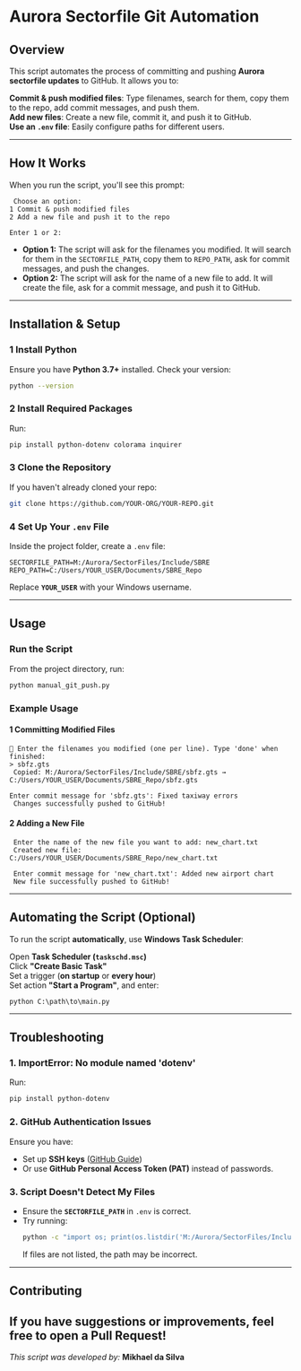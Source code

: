 #  Aurora Sectorfile Git Automation

##  Overview
This script automates the process of committing and pushing **Aurora sectorfile updates** to GitHub. It allows you to:

 **Commit & push modified files**: Type filenames, search for them, copy them to the repo, add commit messages, and push them.  
 **Add new files**: Create a new file, commit it, and push it to GitHub.  
 **Use an `.env` file**: Easily configure paths for different users.  

---

##  How It Works
When you run the script, you'll see this prompt:

```
 Choose an option:
1️ Commit & push modified files
2️ Add a new file and push it to the repo

Enter 1 or 2:
```

- **Option 1:** The script will ask for the filenames you modified. It will search for them in the `SECTORFILE_PATH`, copy them to `REPO_PATH`, ask for commit messages, and push the changes.  
- **Option 2:** The script will ask for the name of a new file to add. It will create the file, ask for a commit message, and push it to GitHub.

---

##  Installation & Setup
### **1️ Install Python**
Ensure you have **Python 3.7+** installed. Check your version:
```sh
python --version
```

### **2️ Install Required Packages**
Run:
```sh
pip install python-dotenv colorama inquirer
```

### **3️ Clone the Repository**
If you haven't already cloned your repo:
```sh
git clone https://github.com/YOUR-ORG/YOUR-REPO.git
```

### **4️ Set Up Your `.env` File**
Inside the project folder, create a `.env` file:
```
SECTORFILE_PATH=M:/Aurora/SectorFiles/Include/SBRE
REPO_PATH=C:/Users/YOUR_USER/Documents/SBRE_Repo
```
Replace **`YOUR_USER`** with your Windows username.

---

##  Usage
### **Run the Script**
From the project directory, run:
```sh
python manual_git_push.py
```

### **Example Usage**
#### **1️ Committing Modified Files**
```
🔹 Enter the filenames you modified (one per line). Type 'done' when finished:
> sbfz.gts
 Copied: M:/Aurora/SectorFiles/Include/SBRE/sbfz.gts → C:/Users/YOUR_USER/Documents/SBRE_Repo/sbfz.gts

Enter commit message for 'sbfz.gts': Fixed taxiway errors
 Changes successfully pushed to GitHub!
```

#### **2️ Adding a New File**
```
 Enter the name of the new file you want to add: new_chart.txt
 Created new file: C:/Users/YOUR_USER/Documents/SBRE_Repo/new_chart.txt

 Enter commit message for 'new_chart.txt': Added new airport chart
 New file successfully pushed to GitHub!
```

---

##  Automating the Script (Optional)
To run the script **automatically**, use **Windows Task Scheduler**:

Open **Task Scheduler (`taskschd.msc`)**  
Click **"Create Basic Task"**  
Set a trigger (**on startup** or **every hour**)  
Set action **"Start a Program"**, and enter:
   ```
   python C:\path\to\main.py
   ```

---

##  Troubleshooting
### **1. ImportError: No module named 'dotenv'**
Run:
```sh
pip install python-dotenv
```

### **2. GitHub Authentication Issues**
Ensure you have:
- Set up **SSH keys** ([GitHub Guide](https://docs.github.com/en/authentication/connecting-to-github-with-ssh))
- Or use **GitHub Personal Access Token (PAT)** instead of passwords.

### **3. Script Doesn't Detect My Files**
- Ensure the **`SECTORFILE_PATH`** in `.env` is correct.
- Try running:  
  ```sh
  python -c "import os; print(os.listdir('M:/Aurora/SectorFiles/Include/SBRE'))"
  ```
  If files are not listed, the path may be incorrect.

---

##  Contributing
If you have suggestions or improvements, feel free to open a **Pull Request**!
---

*This script was developed by:* **Mikhael da Silva**

